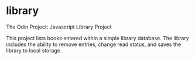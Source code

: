 # library

The Odin Project: Javascript
Library Project

This project lists books entered within a simple library database. The library includes the ability to remove entries, change read status, and saves the library to local storage.